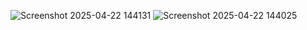 ![Screenshot 2025-04-22 144131](https://github.com/user-attachments/assets/6059093c-a2ed-4972-ae7a-1142a3745f6c)
![Screenshot 2025-04-22 144025](https://github.com/user-attachments/assets/c51df08d-1417-4177-b725-0472ed984a78)
